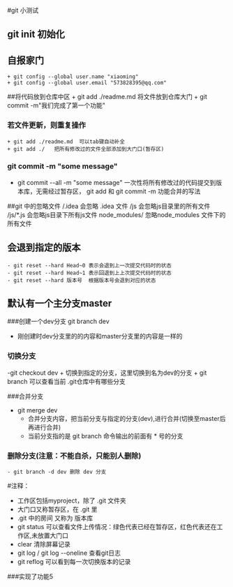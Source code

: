 #git 小测试

## git init 初始化
## 自报家门 
    + git config --global user.name "xiaoming"
    + git config --global user.email "573828395@qq.com"
##将代码放到仓库中区
    + git add ./readme.md 将文件放到仓库大门
    + git commit -m"我们完成了第一个功能"

### 若文件更新，则重复操作
    + git add ./readme.md  可以tab键自动补全
    + git add ./   把所有修改过的文件全部添加到大门口(暂存区)

### git commit -m "some message"
 + git commit --all -m "some message" 一次性将所有修改过的代码提交到版本库，无需经过暂存区， git add 和 git commit -m 功能合并的写法

##git 中的忽略文件
/.idea 会忽略 .idea 文件
/js  会忽略js目录里的所有文件
/js/*.js 会忽略js目录下所有js文件
node_modules/ 忽略node_modules 文件下的所有文件

## 会退到指定的版本
    - git reset --hard Head~0 表示会退到上一次提交代码时的状态
    - git reset --hard Head~1 表示回退到上上次提交代码时的状态
    - git reset --hard 版本号  根据版本号会退到对应的状态


## 默认有一个主分支master
###创建一个dev分支 git branch dev
+ 刚创建时dev分支里的的内容和master分支里的内容是一样的
### 切换分支
-git checkout dev
    + 切换到指定的分支，这里切换到名为dev的分支
    + git branch 可以查看当前 .git仓库中有哪些分支

###合并分支
- git merge dev 
    + 合并分支内容，把当前分支与指定的分支(dev),进行合并(切换至master后再进行合并)
    + 当前分支指的是 git branch 命令输出的前面有 * 号的分支

### 删除分支(注意：不能自杀，只能别人删除)
    - git branch -d dev 删除 dev 分支

#注释：
 + 工作区包括myproject，除了 .git 文件夹
 + 大门口又称暂存区，在 .git 里
 + .git 中的房间 又称为 版本库
 + git status 可以查看文件上传情况：绿色代表已经在暂存区，红色代表还在工作区,未放置大门口
 + clear 清除屏幕记录
 + git log / git log --oneline 查看git日志
 + git reflog  可以看到每一次切换版本的记录

 
###实现了功能5